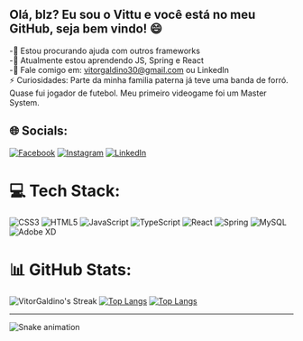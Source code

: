 ## Olá, blz? Eu sou o Vittu e você está no meu GitHub, seja bem vindo! 😄

-🤝 Estou procurando ajuda com outros frameworks<br> -🌱 Atualmente estou aprendendo JS, Spring e React<br> -💬 Fale comigo em: vitorgaldino30@gmail.com ou LinkedIn<br>⚡ Curiosidades: Parte da minha familia paterna já teve uma banda de forró. Quase fui jogador de futebol. Meu primeiro videogame foi um Master System.


## 🌐 Socials:
[![Facebook](https://img.shields.io/badge/Facebook-%231877F2.svg?logo=Facebook&logoColor=white)](https://www.facebook.com/vittugaldino/) [![Instagram](https://img.shields.io/badge/Instagram-%23E4405F.svg?logo=Instagram&logoColor=white)](https://www.instagram.com/vitturf/) [![LinkedIn](https://img.shields.io/badge/LinkedIn-%230077B5.svg?logo=linkedin&logoColor=white)](https://www.linkedin.com/in/vitor-galdino-3036971ab/) 

# 💻 Tech Stack:
![CSS3](https://img.shields.io/badge/css3-%231572B6.svg?style=flat-square&logo=css3&logoColor=white) ![HTML5](https://img.shields.io/badge/html5-%23E34F26.svg?style=flat-square&logo=html5&logoColor=white) ![JavaScript](https://img.shields.io/badge/javascript-%23323330.svg?style=flat-square&logo=javascript&logoColor=%23F7DF1E) ![TypeScript](https://img.shields.io/badge/typescript-%23007ACC.svg?style=flat-square&logo=typescript&logoColor=white) ![React](https://img.shields.io/badge/react-%2320232a.svg?style=flat-square&logo=react&logoColor=%2361DAFB) ![Spring](https://img.shields.io/badge/spring-%236DB33F.svg?style=flat-square&logo=spring&logoColor=white) ![MySQL](https://img.shields.io/badge/mysql-%2300f.svg?style=flat-square&logo=mysql&logoColor=white) ![Adobe XD](https://img.shields.io/badge/Adobe%20XD-470137?style=flat-square&logo=Adobe%20XD&logoColor=#FF61F6)

# 📊 GitHub Stats:

![VitorGaldino's Streak](https://github-readme-streak-stats.herokuapp.com/?user=VitorGaldino&theme=highcontrast&hide_border=false)
[![Top Langs](https://github-readme-stats.vercel.app/api/top-langs/?username=anuraghazra)](https://github.com/VitorGaldino/github-readme-stats)
[![Top Langs](https://github-readme-stats.vercel.app/api/top-langs/?username=anuraghazra&hide=javascript,html)](https://github.com/VitorGaldino/github-readme-stats)

---

  ![Snake animation](https://github.com/VitorGaldino/VitorGaldino/blob/output/github-contribution-grid-snake.svg)

